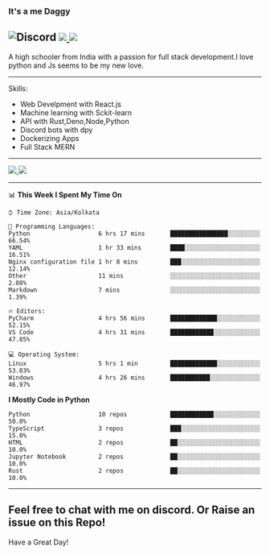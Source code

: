 
### It's a me Daggy

![Discord](https://img.shields.io/discord/491175207122370581?color=black&label=Discord&logo=discord) ![](https://img.shields.io/endpoint?url=https://dev.discordprofiles.me/api/badge/vscode/491174779278065689)<a href="https://github.com/Daggy1234">
  <img src="https://komarev.com/ghpvc/?username=Daggy1234&style=flat-square" />
</a>
 ----

A high schooler from India with a passion for full stack development.I love python and Js seems to be my new love. 

-----

Skills:

- Web Develpment with React.js
- Machine learning with Sckit-learn
- API with Rust,Deno,Node,Python
- Discord bots with dpy
- Dockerizing Apps
- Full Stack MERN

-----
<a href="https://github.com/Daggy1234">
  <img src="https://github-readme-stats.vercel.app/api?username=Daggy1234&show_icons=true&hide_border=true" />
</a><a href="https://github.com/Daggy1234">
  <img src="https://github-readme-stats.vercel.app/api/top-langs/?username=Daggy1234&layout=compact&langs_count=9&hide=css,html" />
</a>

---

<!--START_SECTION:waka-->
📊 **This Week I Spent My Time On** 

```text
⌚︎ Time Zone: Asia/Kolkata

💬 Programming Languages: 
Python                   6 hrs 17 mins       ████████████████░░░░░░░░░   66.54% 
YAML                     1 hr 33 mins        ████░░░░░░░░░░░░░░░░░░░░░   16.51% 
Nginx configuration file 1 hr 8 mins         ███░░░░░░░░░░░░░░░░░░░░░░   12.14% 
Other                    11 mins             ░░░░░░░░░░░░░░░░░░░░░░░░░   2.08% 
Markdown                 7 mins              ░░░░░░░░░░░░░░░░░░░░░░░░░   1.39%

🔥 Editors: 
PyCharm                  4 hrs 56 mins       █████████████░░░░░░░░░░░░   52.15% 
VS Code                  4 hrs 31 mins       ████████████░░░░░░░░░░░░░   47.85%

💻 Operating System: 
Linux                    5 hrs 1 min         █████████████░░░░░░░░░░░░   53.03% 
Windows                  4 hrs 26 mins       ███████████░░░░░░░░░░░░░░   46.97%

```

**I Mostly Code in Python** 

```text
Python                   10 repos            ████████████░░░░░░░░░░░░░   50.0% 
TypeScript               3 repos             ███░░░░░░░░░░░░░░░░░░░░░░   15.0% 
HTML                     2 repos             ██░░░░░░░░░░░░░░░░░░░░░░░   10.0% 
Jupyter Notebook         2 repos             ██░░░░░░░░░░░░░░░░░░░░░░░   10.0% 
Rust                     2 repos             ██░░░░░░░░░░░░░░░░░░░░░░░   10.0%

```



<!--END_SECTION:waka-->

---

Feel free to chat with me on discord. Or Raise an issue on this Repo!
-----
Have a Great Day!
